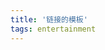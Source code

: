 ```yaml
---
title: '链接的模板'
tags: entertainment  
---
```


<script>
window.location.href='https://www.baidu.com';
</script>